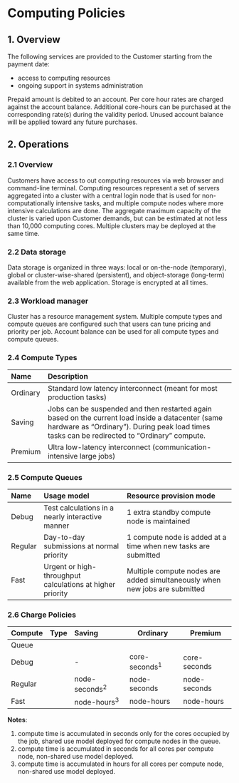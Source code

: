 # Computing Policies

## 1. Overview

  The following services are provided to the Customer starting from the payment date:

   - access to computing resources
   - ongoing support in systems administration
   
Prepaid amount is debited to an account. Per core hour rates are charged against the account balance. Additional core-hours can be purchased at the corresponding rate(s) during the validity period. Unused account balance will be applied toward any future purchases.

## 2. Operations

### 2.1 Overview

Customers have access to out computing resources via web browser and command-line terminal. Computing resources represent a set of servers aggregated into a cluster with a central login node that is used for non-computationally intensive tasks, and multiple compute nodes where more intensive calculations are done. The aggregate maximum capacity of the cluster is varied upon Customer demands, but can be estimated at not less than 10,000 computing cores. Multiple clusters may be deployed at the same time.

### 2.2 Data storage

Data storage is organized in three ways: local or on-the-node (temporary), global or cluster-wise-shared (persistent), and object-storage (long-term) available from the web application. Storage is encrypted at all times.

### 2.3 Workload manager

Cluster has a resource management system. Multiple compute types and compute queues are configured such that users can tune pricing and priority per job. Account balance can be used for all compute types and compute queues.

### 2.4 Compute Types

| Name | Description|
|:------|:------------|
| Ordinary | Standard low latency interconnect (meant for most production tasks) |
| Saving   | Jobs can be suspended and then restarted again based on the current load inside a datacenter (same hardware as “Ordinary”). During peak load times tasks can be redirected to “Ordinary” compute.
| Premium  | Ultra low-latency interconnect (communication-intensive large jobs) |

### 2.5 Compute Queues

| Name    | Usage model | Resource provision mode |
|:--------|:------------|:------------------------|
| Debug   | Test calculations in a nearly interactive manner|  1 extra standby compute node is maintained |
| Regular | Day-to-day submissions at normal priority | 1 compute node is added at a time when new tasks are submitted |
| Fast    | Urgent or high-throughput calculations at higher priority | Multiple compute nodes are added simultaneously when new jobs are submitted |


### 2.6 Charge Policies

| Compute   | Type         | Saving                   | Ordinary                 | Premium      |
| :-------- | :----------- | :-------                 | ----------               | ---------    |
| Queue     |              |                          |                          |              |
| Debug     |              | -                        | core-seconds<sup>1</sup> | core-seconds |
| Regular   |              | node-seconds<sup>2</sup> | node-seconds             | node-seconds |
| Fast      |              | node-hours<sup>3</sup>   | node-hours               | node-hours   |

**Notes**:
    
1. compute time is accumulated in seconds only for the cores occupied by the job, shared use model deployed for compute nodes in the queue.
2. compute time is accumulated in seconds for all cores per compute node, non-shared use model deployed.
3. compute time is accumulated in hours for all cores per compute node, non-shared use model deployed.

